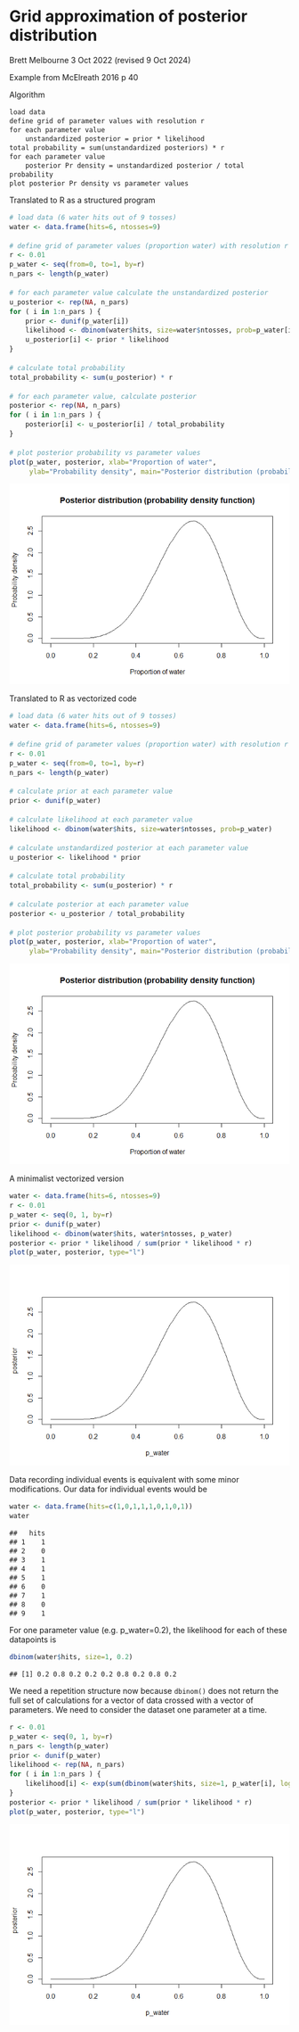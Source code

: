 Grid approximation of posterior distribution
================
Brett Melbourne
3 Oct 2022 (revised 9 Oct 2024)

Example from McElreath 2016 p 40

Algorithm

    load data
    define grid of parameter values with resolution r
    for each parameter value
        unstandardized posterior = prior * likelihood
    total probability = sum(unstandardized posteriors) * r
    for each parameter value
        posterior Pr density = unstandardized posterior / total probability
    plot posterior Pr density vs parameter values

Translated to R as a structured program

``` r
# load data (6 water hits out of 9 tosses)
water <- data.frame(hits=6, ntosses=9)

# define grid of parameter values (proportion water) with resolution r
r <- 0.01
p_water <- seq(from=0, to=1, by=r)
n_pars <- length(p_water)

# for each parameter value calculate the unstandardized posterior
u_posterior <- rep(NA, n_pars)
for ( i in 1:n_pars ) {
    prior <- dunif(p_water[i])
    likelihood <- dbinom(water$hits, size=water$ntosses, prob=p_water[i])
    u_posterior[i] <- prior * likelihood
}

# calculate total probability
total_probability <- sum(u_posterior) * r

# for each parameter value, calculate posterior
posterior <- rep(NA, n_pars)
for ( i in 1:n_pars ) {
    posterior[i] <- u_posterior[i] / total_probability
}

# plot posterior probability vs parameter values
plot(p_water, posterior, xlab="Proportion of water", 
     ylab="Probability density", main="Posterior distribution (probability density function)", type="l")
```

![](07_5_grid_approximation_files/figure-gfm/unnamed-chunk-1-1.png)<!-- -->

Translated to R as vectorized code

``` r
# load data (6 water hits out of 9 tosses)
water <- data.frame(hits=6, ntosses=9)

# define grid of parameter values (proportion water) with resolution r
r <- 0.01
p_water <- seq(from=0, to=1, by=r)
n_pars <- length(p_water)

# calculate prior at each parameter value
prior <- dunif(p_water)

# calculate likelihood at each parameter value
likelihood <- dbinom(water$hits, size=water$ntosses, prob=p_water)

# calculate unstandardized posterior at each parameter value
u_posterior <- likelihood * prior

# calculate total probability
total_probability <- sum(u_posterior) * r

# calculate posterior at each parameter value
posterior <- u_posterior / total_probability

# plot posterior probability vs parameter values
plot(p_water, posterior, xlab="Proportion of water", 
     ylab="Probability density", main="Posterior distribution (probability density function)", type="l")
```

![](07_5_grid_approximation_files/figure-gfm/unnamed-chunk-2-1.png)<!-- -->

A minimalist vectorized version

``` r
water <- data.frame(hits=6, ntosses=9)
r <- 0.01
p_water <- seq(0, 1, by=r)
prior <- dunif(p_water)
likelihood <- dbinom(water$hits, water$ntosses, p_water)
posterior <- prior * likelihood / sum(prior * likelihood * r)
plot(p_water, posterior, type="l") 
```

![](07_5_grid_approximation_files/figure-gfm/unnamed-chunk-3-1.png)<!-- -->

Data recording individual events is equivalent with some minor
modifications. Our data for individual events would be

``` r
water <- data.frame(hits=c(1,0,1,1,1,0,1,0,1))
water
```

    ##   hits
    ## 1    1
    ## 2    0
    ## 3    1
    ## 4    1
    ## 5    1
    ## 6    0
    ## 7    1
    ## 8    0
    ## 9    1

For one parameter value (e.g. p_water=0.2), the likelihood for each of
these datapoints is

``` r
dbinom(water$hits, size=1, 0.2)
```

    ## [1] 0.2 0.8 0.2 0.2 0.2 0.8 0.2 0.8 0.2

We need a repetition structure now because `dbinom()` does not return
the full set of calculations for a vector of data crossed with a vector
of parameters. We need to consider the dataset one parameter at a time.

``` r
r <- 0.01
p_water <- seq(0, 1, by=r)
n_pars <- length(p_water)
prior <- dunif(p_water)
likelihood <- rep(NA, n_pars)
for ( i in 1:n_pars ) {
    likelihood[i] <- exp(sum(dbinom(water$hits, size=1, p_water[i], log=TRUE)))
}
posterior <- prior * likelihood / sum(prior * likelihood * r)
plot(p_water, posterior, type="l")
```

![](07_5_grid_approximation_files/figure-gfm/unnamed-chunk-6-1.png)<!-- -->
